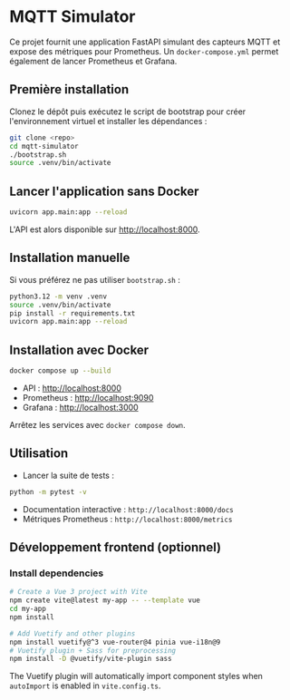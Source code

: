 # MQTT Simulator

Ce projet fournit une application FastAPI simulant des capteurs MQTT et expose des métriques pour Prometheus.
Un `docker-compose.yml` permet également de lancer Prometheus et Grafana.

## Première installation

Clonez le dépôt puis exécutez le script de bootstrap pour créer l'environnement virtuel et installer les dépendances :

```bash
git clone <repo>
cd mqtt-simulator
./bootstrap.sh
source .venv/bin/activate
```

## Lancer l'application sans Docker

```bash
uvicorn app.main:app --reload
```

L'API est alors disponible sur <http://localhost:8000>.

## Installation manuelle

Si vous préférez ne pas utiliser `bootstrap.sh` :

```bash
python3.12 -m venv .venv
source .venv/bin/activate
pip install -r requirements.txt
uvicorn app.main:app --reload
```

## Installation avec Docker

```bash
docker compose up --build
```

- API : <http://localhost:8000>
- Prometheus : <http://localhost:9090>
- Grafana : <http://localhost:3000>

Arrêtez les services avec `docker compose down`.

## Utilisation

- Lancer la suite de tests :

```bash
python -m pytest -v
```

- Documentation interactive : `http://localhost:8000/docs`
- Métriques Prometheus : `http://localhost:8000/metrics`

## Développement frontend (optionnel)

### Install dependencies

```bash
# Create a Vue 3 project with Vite
npm create vite@latest my-app -- --template vue
cd my-app
npm install

# Add Vuetify and other plugins
npm install vuetify@^3 vue-router@4 pinia vue-i18n@9
# Vuetify plugin + Sass for preprocessing
npm install -D @vuetify/vite-plugin sass
```

The Vuetify plugin will automatically import component styles when `autoImport` is enabled in `vite.config.ts`.
